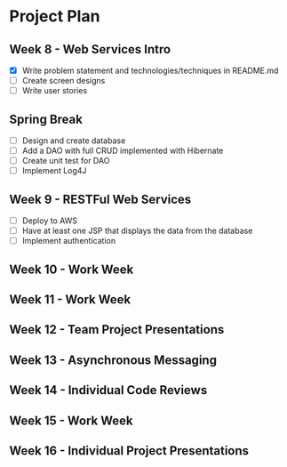 # Project Plan
## Week 8 - Web Services Intro
- [x] Write problem statement and technologies/techniques in README.md
- [ ] Create screen designs
- [ ] Write user stories
## Spring Break
- [ ] Design and create database
- [ ] Add a DAO with full CRUD implemented with Hibernate
- [ ] Create unit test for DAO
- [ ] Implement Log4J
## Week 9 - RESTFul Web Services
- [ ] Deploy to AWS
- [ ] Have at least one JSP that displays the data from the database
- [ ] Implement authentication
## Week 10 - Work Week
## Week 11 - Work Week
## Week 12 - Team Project Presentations
## Week 13 - Asynchronous Messaging
## Week 14 - Individual Code Reviews
## Week 15 - Work Week
## Week 16 - Individual Project Presentations